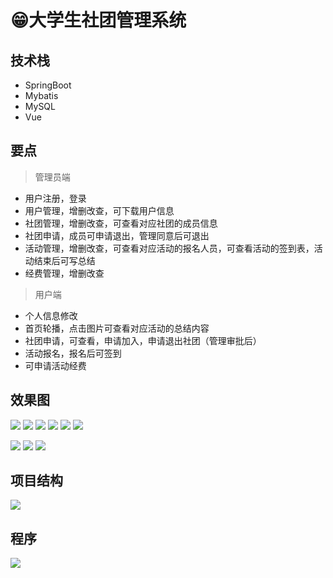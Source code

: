 # 😁大学生社团管理系统



<PasswordProtected>

<MyGlobalComponent />

## 技术栈
- SpringBoot
- Mybatis
- MySQL
- Vue

## 要点

> 管理员端

- 用户注册，登录
- 用户管理，增删改查，可下载用户信息
- 社团管理，增删改查，可查看对应社团的成员信息
- 社团申请，成员可申请退出，管理同意后可退出
- 活动管理，增删改查，可查看对应活动的报名人员，可查看活动的签到表，活动结束后可写总结
- 经费管理，增删改查

> 用户端

- 个人信息修改
- 首页轮播，点击图片可查看对应活动的总结内容
- 社团申请，可查看，申请加入，申请退出社团（管理审批后）
- 活动报名，报名后可签到
- 可申请活动经费

## 效果图
![](http://cdn.qiniu.liyansheng.top/img/20240612112809.png)
![](http://cdn.qiniu.liyansheng.top/img/20240612113100.png)
![](http://cdn.qiniu.liyansheng.top/img/20240612113211.png)
![](http://cdn.qiniu.liyansheng.top/img/20240612113259.png)
![](http://cdn.qiniu.liyansheng.top/img/20240612113326.png)
![](http://cdn.qiniu.liyansheng.top/img/20240612114733.png)

![](http://cdn.qiniu.liyansheng.top/img/20240612114824.png)
![](http://cdn.qiniu.liyansheng.top/img/20240612114901.png)
![](http://cdn.qiniu.liyansheng.top/img/20240612114935.png)

## 项目结构
![](http://cdn.qiniu.liyansheng.top/img/deb511fe40bdb738268c5c086225acd1.png)

## 程序
![](http://cdn.qiniu.liyansheng.top/img/image-20241021151459201.png)

</PasswordProtected>